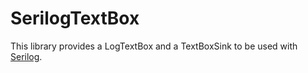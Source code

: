 # SerilogTextBox

This library provides a LogTextBox and a TextBoxSink to be used with [Serilog](https://serilog.net/). 
